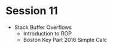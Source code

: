 # Session 11   

* Stack Buffer Overflows
    * Introduction to ROP
    * Boston Key Part 2016 Simple Calc
